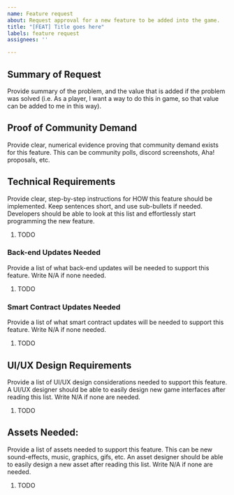 ```yaml
---
name: Feature request
about: Request approval for a new feature to be added into the game.
title: "[FEAT] Title goes here"
labels: feature request
assignees: ''

---
```


## Summary of Request

Provide summary of the problem, and the value that is added if the problem was solved (i.e. As a player, I want a way to do this in game, so that value can be added to me in this way).

## Proof of Community Demand

Provide clear, numerical evidence proving that community demand exists for this feature. This can be community polls, discord screenshots, Aha! proposals, etc.

## Technical Requirements

Provide clear, step-by-step instructions for HOW this feature should be implemented. Keep sentences short, and use sub-bullets if needed. Developers should be able to look at this list and effortlessly start programming the new feature.

1. TODO

### Back-end Updates Needed

Provide a list of what back-end updates will be needed to support this feature. Write N/A if none needed.

1. TODO

### Smart Contract Updates Needed

Provide a list of what smart contract updates will be needed to support this feature. Write N/A if none needed.

1. TODO

## UI/UX Design Requirements

Provide a list of UI/UX design considerations needed to support this feature. A UI/UX designer should be able to easily design new game interfaces after reading this list. Write N/A if none are needed.

1. TODO

## Assets Needed:

Provide a list of assets needed to support this feature. This can be new sound-effects, music, graphics, gifs, etc. An asset designer should be able to easily design a new asset after reading this list. Write N/A if none are needed.

1. TODO

